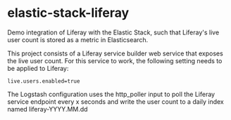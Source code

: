 # elastic-stack-liferay
Demo integration of Liferay with the Elastic Stack, such that Liferay's live user count is stored as a metric in Elasticsearch.

This project consists of a Liferay service builder web service that exposes the live user count. For this service to work, the following setting needs to be applied to Liferay:
```
live.users.enabled=true
```

The Logstash configuration uses the http_poller input to poll the Liferay service endpoint every x seconds and write the user count to a daily index named liferay-YYYY.MM.dd
